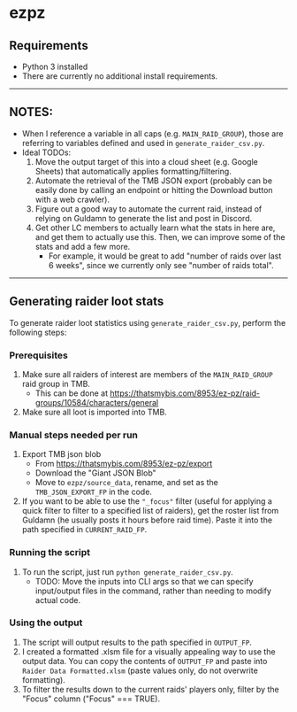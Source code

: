 # ezpz


## **Requirements**
* Python 3 installed
* There are currently no additional install requirements.

---

## **NOTES**:
* When I reference a variable in all caps (e.g. `MAIN_RAID_GROUP`), those are referring to variables defined and used in `generate_raider_csv.py`.
* Ideal TODOs:
  1. Move the output target of this into a cloud sheet (e.g. Google Sheets) that automatically applies formatting/filtering.
  2. Automate the retrieval of the TMB JSON export (probably can be easily done by calling an endpoint or hitting the Download button with a web crawler).
  3. Figure out a good way to automate the current raid, instead of relying on Guldamn to generate the list and post in Discord.
  4. Get other LC members to actually learn what the stats in here are, and get them to actually use this. Then, we can improve some of the stats and add a few more.
      * For example, it would be great to add "number of raids over last 6 weeks", since we currently only see "number of raids total".

---

## **Generating raider loot stats**
To generate raider loot statistics using `generate_raider_csv.py`, perform the following steps:

### **Prerequisites**
1. Make sure all raiders of interest are members of the `MAIN_RAID_GROUP` raid group in TMB.
    * This can be done at https://thatsmybis.com/8953/ez-pz/raid-groups/10584/characters/general
2. Make sure all loot is imported into TMB.

### **Manual steps needed per run**
1. Export TMB json blob
    * From https://thatsmybis.com/8953/ez-pz/export
    * Download the "Giant JSON Blob"
    * Move to `ezpz/source_data`, rename, and set as the `TMB_JSON_EXPORT_FP` in the code.
2. If you want to be able to use the `"_focus"` filter (useful for applying a quick filter to filter to a specified list of raiders), get the roster list from Guldamn (he usually posts it hours before raid time). Paste it into the path specified in `CURRENT_RAID_FP`.

### **Running the script**
1. To run the script, just run `python generate_raider_csv.py`.
    * TODO: Move the inputs into CLI args so that we can specify input/output files in the command, rather than needing to modify actual code.

### **Using the output**
1. The script will output results to the path specified in `OUTPUT_FP`.
2. I created a formatted .xlsm file for a visually appealing way to use the output data. You can copy the contents of `OUTPUT_FP` and paste into `Raider Data Formatted.xlsm` (paste values only, do not overwrite formatting).
3. To filter the results down to the current raids' players only, filter by the "Focus" column ("Focus" === TRUE).

